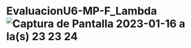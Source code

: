 # EvaluacionU6-MP-F_Lambda![Captura de Pantalla 2023-01-16 a la(s) 23 23 24](https://user-images.githubusercontent.com/55955857/212809599-0d1714b6-37e6-4a03-8fdd-7a1ec239b011.png)

